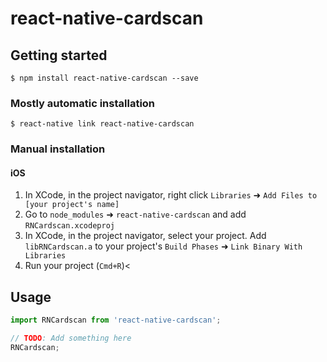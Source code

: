 # react-native-cardscan

## Getting started

`$ npm install react-native-cardscan --save`

### Mostly automatic installation

`$ react-native link react-native-cardscan`

### Manual installation


#### iOS

1. In XCode, in the project navigator, right click `Libraries` ➜ `Add Files to [your project's name]`
2. Go to `node_modules` ➜ `react-native-cardscan` and add `RNCardscan.xcodeproj`
3. In XCode, in the project navigator, select your project. Add `libRNCardscan.a` to your project's `Build Phases` ➜ `Link Binary With Libraries`
4. Run your project (`Cmd+R`)<

## Usage
```javascript
import RNCardscan from 'react-native-cardscan';

// TODO: Add something here
RNCardscan;
```
